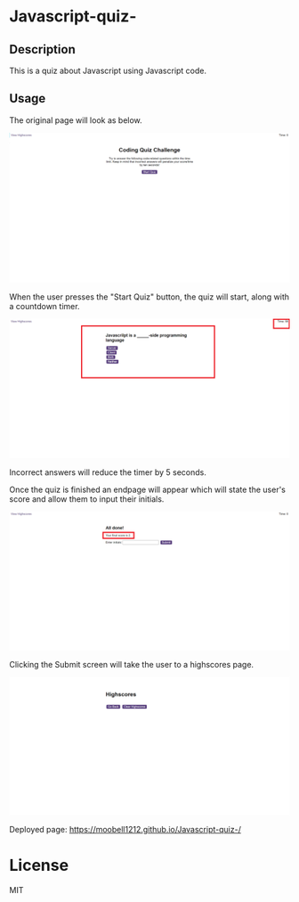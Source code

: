 # Javascript-quiz-

## Description

This is a quiz about Javascript using Javascript code. 

## Usage

The original page will look as below.

<img src="./assets/images/StartScreen.png">

When the user presses the "Start Quiz" button, the quiz will start, along with a countdown timer. 

<img src="./assets/images/Questions.png">

Incorrect answers will reduce the timer by 5 seconds.

Once the quiz is finished an endpage will appear which will state the user's score and allow them to input their initials.

<img src="./assets/images/EndScreen.png">

Clicking the Submit screen will take the user to a highscores page.

<img src="./assets/images/Highscores.png">

Deployed page: https://moobell1212.github.io/Javascript-quiz-/

# License

MIT





